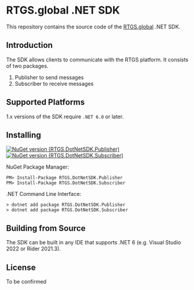 # RTGS.global .NET SDK
This repository contains the source code of the [RTGS.global](https://rtgs.global/) .NET SDK.

## Introduction
The SDK allows clients to communicate with the RTGS platform. It consists of two packages.

1. Publisher to send messages
2. Subscriber to receive messages

## Supported Platforms
1.x versions of the SDK require `.NET 6.0` or later.

## Installing
[![NuGet version (RTGS.DotNetSDK.Publisher)](https://img.shields.io/nuget/v/RTGS.DotNetSDK.Publisher.svg?style=flat-square&label=RTGS.DotNetSDK.Publisher)](https://www.nuget.org/packages/RTGS.DotNetSDK.Publisher/) [![NuGet version (RTGS.DotNetSDK.Subscriber)](https://img.shields.io/nuget/v/RTGS.DotNetSDK.Subscriber.svg?style=flat-square&label=RTGS.DotNetSDK.Subscriber)](https://www.nuget.org/packages/RTGS.DotNetSDK.Subscriber/)

NuGet Package Manager:

```shell
PM> Install-Package RTGS.DotNetSDK.Publisher
PM> Install-Package RTGS.DotNetSDK.Subscriber
```

.NET Command Line Interface:

```shell
> dotnet add package RTGS.DotNetSDK.Publisher
> dotnet add package RTGS.DotNetSDK.Subscriber
```

## Building from Source
The SDK can be built in any IDE that supports .NET 6 (e.g. Visual Studio 2022 or Rider 2021.3).

## License
To be confirmed